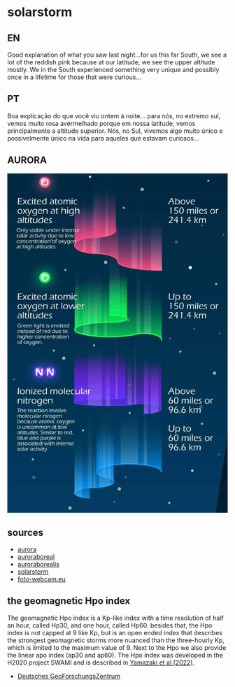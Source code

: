 # solarstorm

## EN
Good explanation of what you saw last night...for us this far South, we see a lot of the reddish pink because at our latitude,  we see the upper altitude mostly. We in the South experienced something very unique and possibly once in a lifetime for those that were curious...

## PT
Boa explicação do que você viu ontem à noite... para nós, no extremo sul, vemos muito rosa avermelhado porque em nossa latitude, vemos principalmente a altitude superior. Nós, no Sul, vivemos algo muito único e possivelmente único na vida para aqueles que estavam curiosos...

## AURORA

![](https://github.com/araguaci/solarstorm/blob/main/public/aurora-colors.jpeg)

## sources

 - [aurora](https://twitter.com/hashtag/aurora?src=hashtag_click)
 - [auroraboreal](https://twitter.com/hashtag/auroraboreal?src=hashtag_click)
 - [auroraborealis](https://twitter.com/hashtag/auroraborealis?src=hashtag_click)
 - [solarstorm](https://twitter.com/hashtag/solarstorm?src=hashtag_click)
 - [foto-webcam.eu](https://www.foto-webcam.eu/webcam/bestof/)

## the geomagnetic Hpo index

The geomagnetic Hpo index is a Kp-like index with a time resolution of half an hour, called Hp30, and one hour, called Hp60. besides that, the Hpo index is not capped at 9 like Kp, but is an open ended index that describes the strongest geomagnetic storms more nuanced than the three-hourly Kp, which is limited to the maximum value of 9. Next to the Hpo we also provide the linear apo index (ap30 and ap60). The Hpo index was developed in the H2020 project SWAMI and is described in [Yamazaki et al (2022)](https://agupubs.onlinelibrary.wiley.com/doi/10.1029/2022GL098860).

  - [Deutsches GeoForschungsZentrum](https://kp.gfz-potsdam.de/en/hp30-hp60)
